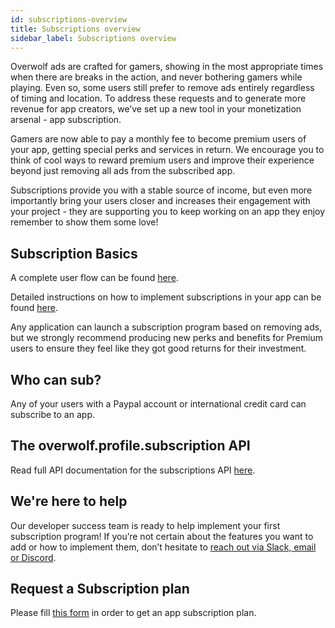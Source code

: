 ```yaml
---
id: subscriptions-overview
title: Subscriptions overview
sidebar_label: Subscriptions overview
---
```


Overwolf ads are crafted for gamers, showing in the most appropriate times when there are breaks in the action, and never bothering gamers while playing. Even so, some users still prefer to remove ads entirely regardless of timing and location. To address these requests and to generate more revenue for app creators, we’ve set up a new tool in your monetization arsenal - app subscription. 

Gamers are now able to pay a monthly fee to become premium users of your app, getting special perks and services in return. We encourage you to think of cool ways to reward premium users and improve their experience beyond just removing all ads from the subscribed app. 

Subscriptions provide you with a stable source of income, but even more importantly bring your users closer and increases their engagement with your project - they are supporting you to keep working on an app they enjoy remember to show them some love!

## Subscription Basics

A complete user flow can be found [here](subscriptions-flow).  

Detailed instructions on how to implement subscriptions in your app can be found [here](subscriptions-integration).

Any application can launch a subscription program based on removing ads, but we strongly recommend producing new perks and benefits for Premium users to ensure they feel like they got good returns for their investment.

## Who can sub?

Any of your users with a Paypal account or international credit card can subscribe to an app.

## The overwolf.profile.subscription API

Read full API documentation for the subscriptions API [here](../api/overwolf-profile-subscriptions).

## We're here to help

Our developer success team is ready to help implement your first subscription program! If you’re not certain about the features you want to add or how to implement them, don’t hesitate to [reach out via Slack, email or Discord](../support/contact-us).

## Request a Subscription plan

Please fill [this form](subscriptions-request-form) in order to get an app subscription plan.

